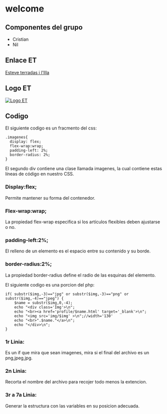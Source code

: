 # welcome

## Componentes del grupo

- Cristian
- Nil

## Enlace ET
[Esteve terradas i l'Illa](http://www.iesesteveterradas.cat/)
## Logo ET
[![Logo ET](http://4.bp.blogspot.com/_O8rcaBdiO70/SwvL-vVUhxI/AAAAAAAAACY/17TY3jyzRrc/S150/log.jpg)](http://www.iesesteveterradas.cat/)
## Codigo

El siguiente codigo es un fracmento del css:

```
.imagenes{
  display: flex;
  flex-wrap:wrap;
  padding-left: 2%;
  border-radius: 2%;
}
```

El segundo div contiene una clase llamada imagenes, la cual contiene estas líneas de código en nuestro CSS.

### Display:flex; 
Permite mantener su forma del contenedor.
### Flex-wrap:wrap; 
La propiedad flex-wrap especifica si los artículos flexibles deben ajustarse o no.
### padding-left:2%;
El relleno de un elemento es el espacio entre su contenido y su borde.
### border-radius:2%;
La propiedad border-radius define el radio de las esquinas del elemento. 

El siguiente codigo es una porcion del php:

```
if( substr($img,-3)=="jpg" or substr($img,-3)=="png" or substr($img,-4)=="jpeg") {
	$name = substr($img,0,-4);
	echo "<div class='Img'>\n";
	echo "<br><a href='profile/$name.html' target='_blank'>\n";
	echo "<img src='img/$img' >\n";//width='130'
	echo "<br>".$name."</a>\n";
	echo "</div>\n";				
}
```
### 1r Linia:
Es un if que mira que sean imagenes, mira si el final del archivo es un png,jpeg,jpg.
### 2n Linia:
Recorta el nombre del archivo para recojer todo menos la extencion.
### 3r a 7a Linia:
Generar la estructura con las variables en su posicion adecuada.
